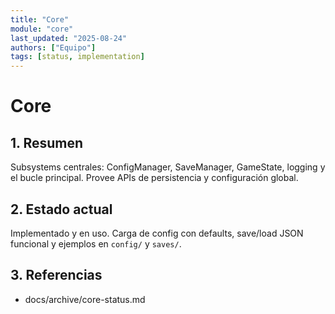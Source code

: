 ```yaml
---
title: "Core"
module: "core"
last_updated: "2025-08-24"
authors: ["Equipo"]
tags: [status, implementation]
---
```


# Core

## 1. Resumen
Subsystems centrales: ConfigManager, SaveManager, GameState, logging y el bucle principal. Provee APIs de persistencia y configuración global.

## 2. Estado actual
Implementado y en uso. Carga de config con defaults, save/load JSON funcional y ejemplos en `config/` y `saves/`.

## 3. Referencias
- docs/archive/core-status.md
